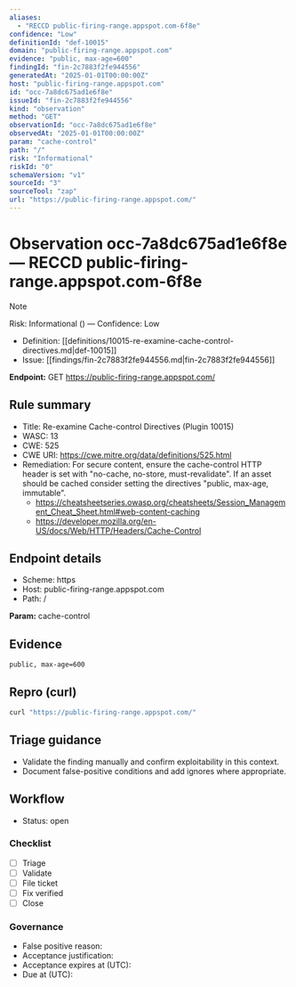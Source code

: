 ```yaml
---
aliases:
  - "RECCD public-firing-range.appspot.com-6f8e"
confidence: "Low"
definitionId: "def-10015"
domain: "public-firing-range.appspot.com"
evidence: "public, max-age=600"
findingId: "fin-2c7883f2fe944556"
generatedAt: "2025-01-01T00:00:00Z"
host: "public-firing-range.appspot.com"
id: "occ-7a8dc675ad1e6f8e"
issueId: "fin-2c7883f2fe944556"
kind: "observation"
method: "GET"
observationId: "occ-7a8dc675ad1e6f8e"
observedAt: "2025-01-01T00:00:00Z"
param: "cache-control"
path: "/"
risk: "Informational"
riskId: "0"
schemaVersion: "v1"
sourceId: "3"
sourceTool: "zap"
url: "https://public-firing-range.appspot.com/"
---
```


# Observation occ-7a8dc675ad1e6f8e — RECCD public-firing-range.appspot.com-6f8e

> [!Note]
> Risk: Informational () — Confidence: Low

- Definition: [[definitions/10015-re-examine-cache-control-directives.md|def-10015]]
- Issue: [[findings/fin-2c7883f2fe944556.md|fin-2c7883f2fe944556]]

**Endpoint:** GET https://public-firing-range.appspot.com/

## Rule summary

- Title: Re-examine Cache-control Directives (Plugin 10015)
- WASC: 13
- CWE: 525
- CWE URI: https://cwe.mitre.org/data/definitions/525.html
- Remediation: For secure content, ensure the cache-control HTTP header is set with "no-cache, no-store, must-revalidate". If an asset should be cached consider setting the directives "public, max-age, immutable".
  - https://cheatsheetseries.owasp.org/cheatsheets/Session_Management_Cheat_Sheet.html#web-content-caching
  - https://developer.mozilla.org/en-US/docs/Web/HTTP/Headers/Cache-Control

## Endpoint details

- Scheme: https
- Host: public-firing-range.appspot.com
- Path: /

**Param:** cache-control

## Evidence

```
public, max-age=600
```

## Repro (curl)

```bash
curl "https://public-firing-range.appspot.com/"
```

## Triage guidance

- Validate the finding manually and confirm exploitability in this context.
- Document false-positive conditions and add ignores where appropriate.

## Workflow

- Status: open

### Checklist

- [ ] Triage
- [ ] Validate
- [ ] File ticket
- [ ] Fix verified
- [ ] Close

### Governance

- False positive reason: 
- Acceptance justification: 
- Acceptance expires at (UTC): 
- Due at (UTC): 
